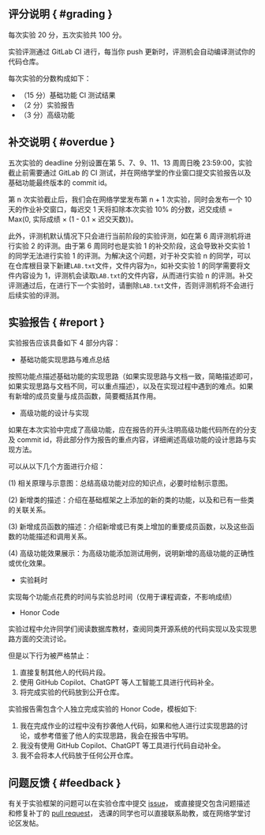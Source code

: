 ## 评分说明 { #grading }

每次实验 20 分，五次实验共 100 分。

实验评测通过 GitLab CI 进行，每当你 push 更新时，评测机会自动编译测试你的代码仓库。

每次实验的分数构成如下：

-   （15 分）基础功能 CI 测试结果
-   （2 分）实验报告
-   （3 分）高级功能

## 补交说明 { #overdue }

五次实验的 deadline 分别设置在第 5、7、9、11、13 周周日晚 23:59:00，实验截止前需要通过 GitLab 的 CI 测试，并在网络学堂的作业窗口提交实验报告以及基础功能最终版本的 commit id。

第 n 次实验截止后，我们会在网络学堂发布第 n + 1 次实验，同时会发布一个 10 天的作业补交窗口，每迟交 1 天将扣除本次实验 10% 的分数，迟交成绩 = Max(0, 实际成绩 × (1 - 0.1 × 迟交天数))。

此外，评测机默认情况下只会进行当前阶段的实验评测，如在第 6 周评测机将进行实验 2 的评测。由于第 6 周同时也是实验 1 的补交阶段，这会导致补交实验 1 的同学无法进行实验 1 的评测。为解决这个问题，对于补交实验 n 的同学，可以在仓库根目录下新建`LAB.txt`文件，文件内容为`n`，如补交实验 1 的同学需要将文件内容设为 1，评测机会读取`LAB.txt`的文件内容，从而进行实验 n 的评测。补交评测通过后，在进行下一个实验时，请删除`LAB.txt`文件，否则评测机将不会进行后续实验的评测。

## 实验报告 { #report }

实验报告应该具备如下 4 部分内容：

-   基础功能实现思路与难点总结

按照功能点描述基础功能的实现思路（如果实现思路与文档一致，简略描述即可，如果实现思路与文档不同，可以重点描述），以及在实现过程中遇到的难点。如果有新增的成员变量与成员函数，简要概括其作用。

-   高级功能的设计与实现

如果在本次实验中完成了高级功能，应在报告的开头注明高级功能代码所在的分支及 commit id，将此部分作为报告的重点内容，详细阐述高级功能的设计思路与实现方法。

可以从以下几个方面进行介绍：

(1) 相关原理与示意图：总结高级功能对应的知识点，必要时绘制示意图。

(2) 新增类的描述：介绍在基础框架之上添加的新的类的功能，以及和已有一些类的关联关系。

(3) 新增成员函数的描述：介绍新增或已有类上增加的重要成员函数，以及这些函数的功能描述和调用关系。

(4) 高级功能效果展示：为高级功能添加测试用例，说明新增的高级功能的正确性或优化效果。

-   实验耗时

实现每个功能点花费的时间与实验总时间（仅用于课程调查，不影响成绩）

-   Honor Code

实验过程中允许同学们阅读数据库教材，查阅同类开源系统的代码实现以及实现思路方面的交流讨论。

但是以下行为被严格禁止：

1. 直接复制其他人的代码片段。
2. 使用 GitHub Copilot、ChatGPT 等人工智能工具进行代码补全。
3. 将完成实验的代码放到公开仓库。

实验报告需包含个人独立完成实验的 Honor Code，模板如下:

1. 我在完成作业的过程中没有抄袭他人代码，如果和他人进行过实现思路的讨论，或参考借鉴了他人的实现思路，我会在报告中写明。
2. 我没有使用 GitHub Copilot、ChatGPT 等工具进行代码自动补全。
3. 我不会将本人代码放于任何公开仓库。

## 问题反馈 { #feedback }

有关于实验框架的问题可以在实验仓库中提交 [issue](https://github.com/thu-db/huadb/issues/new)，
或直接提交包含问题描述和修复补丁的 [pull request](https://github.com/thu-db/huadb/compare)，
选课的同学也可以直接联系助教，或在网络学堂讨论区发帖。
